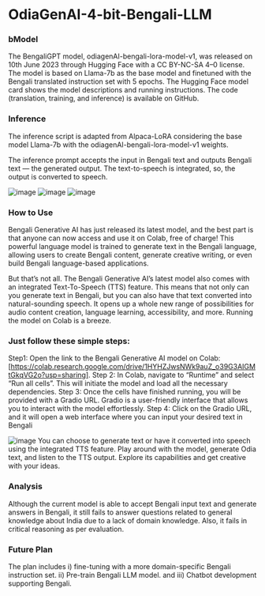 # OdiaGenAI-4-bit-Bengali-LLM

### bModel
The BengaliGPT model, odiagenAI-bengali-lora-model-v1, was released on 10th June 2023 through Hugging Face with a CC BY-NC-SA 4–0 license. The model is based on Llama-7b as the base model and finetuned with the Bengali translated instruction set with 5 epochs. The Hugging Face model card shows the model descriptions and running instructions. The code (translation, training, and inference) is available on GitHub.

### Inference
The inference script is adapted from Alpaca-LoRA considering the base model Llama-7b with the odiagenAI-bengali-lora-model-v1 weights.

The inference prompt accepts the input in Bengali text and outputs Bengali text — the generated output. The text-to-speech is integrated, so, the output is converted to speech.

![image](https://github.com/zafor158/OdiaGenAI-4-bit-Bengali-LLM/assets/98481506/093943d1-c9d6-4598-9b19-41bab988c99b)
![image](https://github.com/zafor158/OdiaGenAI-4-bit-Bengali-LLM/assets/98481506/cee0c580-7ba0-4db5-9289-fcb96a73b525)
![image](https://github.com/zafor158/OdiaGenAI-4-bit-Bengali-LLM/assets/98481506/171ce5ef-fe49-492b-93cc-5396855d44b6)

### How to Use
Bengali Generative AI has just released its latest model, and the best part is that anyone can now access and use it on Colab, free of charge! This powerful language model is trained to generate text in the Bengali language, allowing users to create Bengali content, generate creative writing, or even build Bengali language-based applications.

But that’s not all. The Bengali Generative AI’s latest model also comes with an integrated Text-To-Speech (TTS) feature. This means that not only can you generate text in Bengali, but you can also have that text converted into natural-sounding speech. It opens up a whole new range of possibilities for audio content creation, language learning, accessibility, and more. Running the model on Colab is a breeze.

### Just follow these simple steps:
 Step1: Open the link to the Bengali Generative AI model on Colab: [https://colab.research.google.com/drive/1HYHZJwsNWk9auZ_o39G3AIGMtGkqVG2o?usp=sharing].
Step 2: In Colab, navigate to “Runtime” and select “Run all cells”. This will initiate the model and load all the necessary dependencies.
Step 3: Once the cells have finished running, you will be provided with a Gradio URL. Gradio is a user-friendly interface that allows you to interact with the model effortlessly.
Step 4: Click on the Gradio URL, and it will open a web interface where you can input your desired text in Bengali

![image](https://github.com/zafor158/OdiaGenAI-4-bit-Bengali-LLM/assets/98481506/fb14e87d-b815-4ab7-9c8d-23f70bcc758e)
You can choose to generate text or have it converted into speech using the integrated TTS feature. Play around with the model, generate Odia text, and listen to the TTS output. Explore its capabilities and get creative with your ideas.

### Analysis
Although the current model is able to accept Bengali input text and generate answers in Bengali, it still fails to answer questions related to general knowledge about India due to a lack of domain knowledge. Also, it fails in critical reasoning as per evaluation.

### Future Plan
The plan includes 
i) fine-tuning with a more domain-specific Bengali instruction set.
ii) Pre-train Bengali LLM model.
and iii) Chatbot development supporting Bengali.




